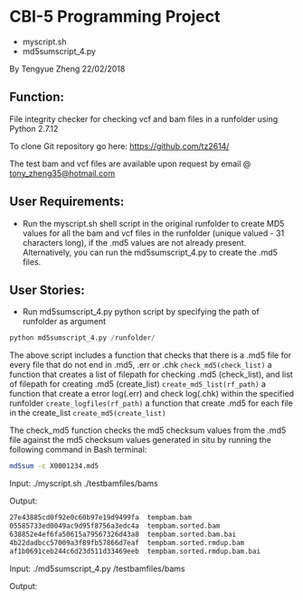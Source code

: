 # CBI-5 Programming Project
 - myscript.sh
 - md5sumscript_4.py
 
By Tengyue Zheng
22/02/2018

## Function:

File integrity checker for checking vcf and bam files in a runfolder using Python 2.7.12

To clone Git repository go here: https://github.com/tz2614/

The test bam and vcf files are available upon request by email @ tony_zheng35@hotmail.com

## User Requirements:
- Run the myscript.sh shell script in the original runfolder to create MD5 values for all the bam and vcf files in the runfolder
 (unique valued - 31 characters long), if the .md5 values are not already present. Alternatively, you can run the md5sumscript_4.py to create the .md5 files.

## User Stories:
- Run md5sumscript_4.py python script by specifying the path of runfolder as argument
```Python
python md5sumscript_4.py /runfolder/
```
The above script includes
a function that checks that there is a .md5 file for every file that do not end in .md5, .err or .chk
```check_md5(check_list)```
a function that creates a list of filepath for checking .md5 (check_list), and list of filepath for creating .md5 (create_list)
```create_md5_list(rf_path)```
a function that create a error log(.err) and check log(.chk) within the specified runfolder
```create_logfiles(rf_path)```
a function that create .md5 for each file in the create_list
```create_md5(create_list)```

The check_md5 function checks the md5 checksum values from the .md5 file against the md5 checksum values generated in situ by running the following command in Bash terminal:

 ```Bash
 md5sum -c X0001234.md5
 ```

Input: ./myscript.sh ./testbamfiles/bams

Output:

```Bash
27e43885cd0f92e0c60b97e19d9499fa  tempbam.bam
05585733ed0049ac9d95f8756a3edc4a  tempbam.sorted.bam
638852e4ef6fa50615a79567326d43a8  tempbam.sorted.bam.bai
4b22dadbcc57009a3f89fb57866d7eaf  tempbam.sorted.rmdup.bam
af1b0691ceb244c6d23d511d33469eeb  tempbam.sorted.rmdup.bam.bai
```
Input: ./md5sumscript_4.py /testbamfiles/bams

Output:

```Bash
